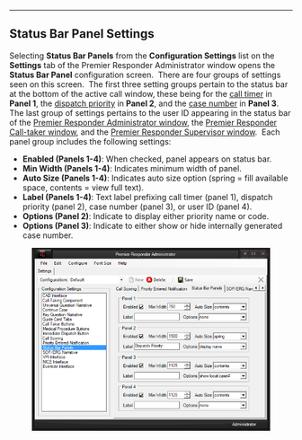   -------------------------------
  **Status Bar Panel Settings**
  -------------------------------

Selecting **Status Bar Panels** from the **Configuration Settings** list
on the **Settings** tab of the Premier Responder Administrator window
opens the **Status Bar Panel** configuration screen.  There are four
groups of settings seen on this screen.  The first three setting groups
pertain to the status bar at the bottom of the active call window, these
being for the [call timer](All%20Caller%20Questions.htm) in **Panel 1**,
the [dispatch priority](Priorities.htm) in **Panel 2**, and the [case
number](All%20Caller%20Questions.htm) in **Panel 3**.  The last group of
settings pertains to the user ID appearing in the status bar of the
[Premier Responder Administrator
window](911Adviser%20Administrator.htm), the [Premier Responder
Call-taker window](911Adviser%20Call-Taker.htm), and the [Premier
Responder Supervisor window](911Adviser%20Supervisor.htm).  Each panel
group includes the following settings:

-   **Enabled (Panels 1-4)**: When checked, panel appears on status bar.
-   **Min Width (Panels 1-4)**: Indicates minimum width of panel.
-   **Auto Size (Panels 1-4)**: Indicates auto size option (spring =
    fill available space, contents = view full text).
-   **Label (Panels 1-4)**: Text label prefixing call timer (panel 1),
    dispatch priority (panel 2), case number (panel 3), or user ID
    (panel 4).
-   **Options (Panel 2)**: Indicate to display either priority name or
    code.
-   **Options (Panel 3)**: Indicate to either show or hide internally
    generated case number.

<figure><img src=".gitbook/assets/Status Bar Panel Settings_files/image001.png" alt=""><figcaption></figcaption></figure> 
